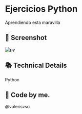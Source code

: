 # Ejercicios Python

Aprendiendo esta maravilla

## 📱 Screenshot

![py](https://github.com/valerisvso/phyton/blob/master/Ejercicios/python.jpg)


## 📚 Technical Details

Python


## 🙋 Code by me. 
@valerisvso
